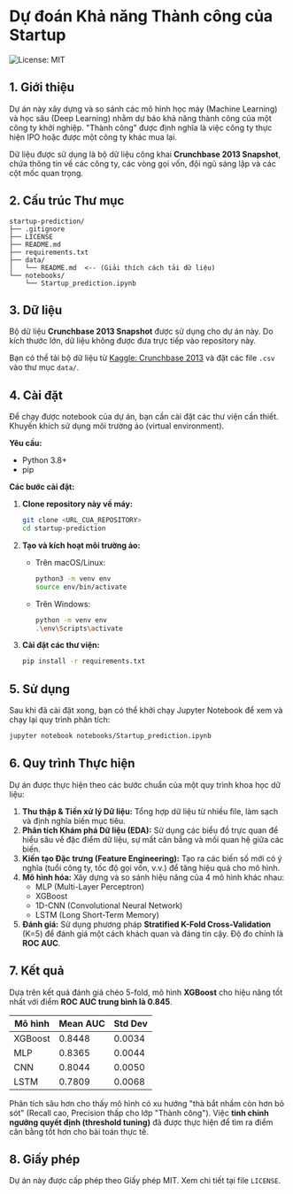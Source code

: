 # Dự đoán Khả năng Thành công của Startup

![License: MIT](https://img.shields.io/badge/License-MIT-yellow.svg)

## 1. Giới thiệu

Dự án này xây dựng và so sánh các mô hình học máy (Machine Learning) và học sâu (Deep Learning) nhằm dự báo khả năng thành công của một công ty khởi nghiệp. "Thành công" được định nghĩa là việc công ty thực hiện IPO hoặc được một công ty khác mua lại.

Dữ liệu được sử dụng là bộ dữ liệu công khai **Crunchbase 2013 Snapshot**, chứa thông tin về các công ty, các vòng gọi vốn, đội ngũ sáng lập và các cột mốc quan trọng.

## 2. Cấu trúc Thư mục

```
startup-prediction/
├── .gitignore
├── LICENSE
├── README.md
├── requirements.txt
├── data/
│   └── README.md  <-- (Giải thích cách tải dữ liệu)
└── notebooks/
    └── Startup_prediction.ipynb
```

## 3. Dữ liệu

Bộ dữ liệu **Crunchbase 2013 Snapshot** được sử dụng cho dự án này. Do kích thước lớn, dữ liệu không được đưa trực tiếp vào repository này.

Bạn có thể tải bộ dữ liệu từ [Kaggle: Crunchbase 2013](https://www.kaggle.com/datasets/arindam235/crunchbase-2013) và đặt các file `.csv` vào thư mục `data/`.

## 4. Cài đặt

Để chạy được notebook của dự án, bạn cần cài đặt các thư viện cần thiết. Khuyến khích sử dụng môi trường ảo (virtual environment).

**Yêu cầu:**
*   Python 3.8+
*   pip

**Các bước cài đặt:**

1.  **Clone repository này về máy:**
    ```bash
    git clone <URL_CUA_REPOSITORY>
    cd startup-prediction
    ```

2.  **Tạo và kích hoạt môi trường ảo:**
    *   Trên macOS/Linux:
        ```bash
        python3 -m venv env
        source env/bin/activate
        ```
    *   Trên Windows:
        ```bash
        python -m venv env
        .\env\Scripts\activate
        ```

3.  **Cài đặt các thư viện:**
    ```bash
    pip install -r requirements.txt
    ```

## 5. Sử dụng

Sau khi đã cài đặt xong, bạn có thể khởi chạy Jupyter Notebook để xem và chạy lại quy trình phân tích:

```bash
jupyter notebook notebooks/Startup_prediction.ipynb
```

## 6. Quy trình Thực hiện

Dự án được thực hiện theo các bước chuẩn của một quy trình khoa học dữ liệu:

1.  **Thu thập & Tiền xử lý Dữ liệu:** Tổng hợp dữ liệu từ nhiều file, làm sạch và định nghĩa biến mục tiêu.
2.  **Phân tích Khám phá Dữ liệu (EDA):** Sử dụng các biểu đồ trực quan để hiểu sâu về đặc điểm dữ liệu, sự mất cân bằng và mối quan hệ giữa các biến.
3.  **Kiến tạo Đặc trưng (Feature Engineering):** Tạo ra các biến số mới có ý nghĩa (tuổi công ty, tốc độ gọi vốn, v.v.) để tăng hiệu quả cho mô hình.
4.  **Mô hình hóa:** Xây dựng và so sánh hiệu năng của 4 mô hình khác nhau:
    *   MLP (Multi-Layer Perceptron)
    *   XGBoost
    *   1D-CNN (Convolutional Neural Network)
    *   LSTM (Long Short-Term Memory)
5.  **Đánh giá:** Sử dụng phương pháp **Stratified K-Fold Cross-Validation** (K=5) để đánh giá một cách khách quan và đáng tin cậy. Độ đo chính là **ROC AUC**.

## 7. Kết quả

Dựa trên kết quả đánh giá chéo 5-fold, mô hình **XGBoost** cho hiệu năng tốt nhất với điểm **ROC AUC trung bình là 0.845**.

| Mô hình | Mean AUC | Std Dev |
|---------|----------|---------|
| XGBoost | 0.8448   | 0.0034  |
| MLP     | 0.8365   | 0.0044  |
| CNN     | 0.8044   | 0.0050  |
| LSTM    | 0.7809   | 0.0068  |

Phân tích sâu hơn cho thấy mô hình có xu hướng "thà bắt nhầm còn hơn bỏ sót" (Recall cao, Precision thấp cho lớp "Thành công"). Việc **tinh chỉnh ngưỡng quyết định (threshold tuning)** đã được thực hiện để tìm ra điểm cân bằng tốt hơn cho bài toán thực tế.

## 8. Giấy phép

Dự án này được cấp phép theo Giấy phép MIT. Xem chi tiết tại file `LICENSE`.